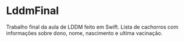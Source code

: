 # LddmFinal
Trabalho final da aula de LDDM feito em Swift. 
Lista de cachorros com informações sobre dono, nome, nascimento e ultima vacinação.
